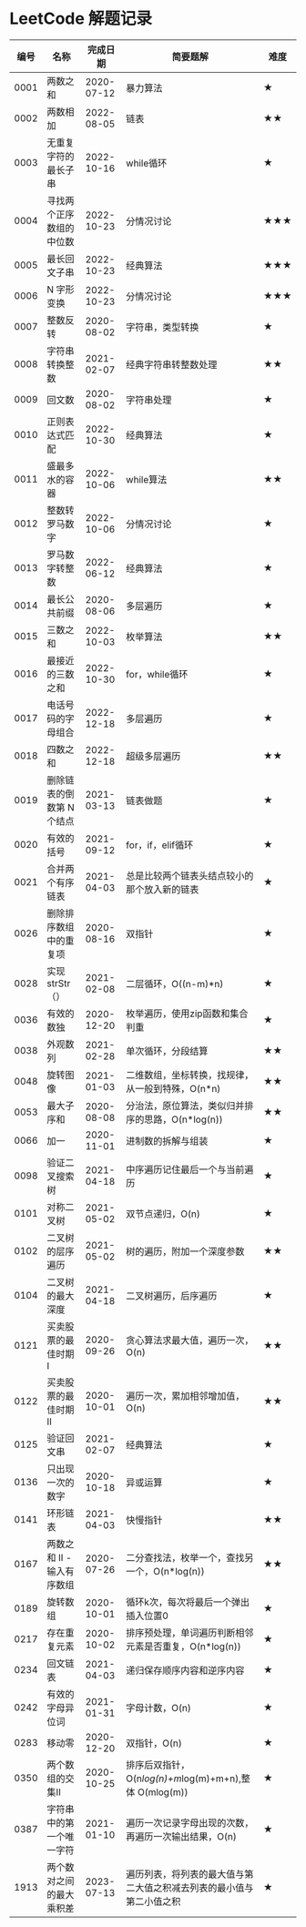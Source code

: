 LeetCode 解题记录
=================

| 编号 | 名称                       | 完成日期   | 简要题解                                               |  难度  |
| ---- | --------------------------| ---------- | ------------------------------------------------------| ------ |
| 0001 | 两数之和                   | 2020-07-12 | 暴力算法                                               |   ★  |
| 0002 | 两数相加                   | 2022-08-05 | 链表                                                  |  ★★  |
| 0003 | 无重复字符的最长子串        | 2022-10-16 | while循环                                             |  ★    |
| 0004 | 寻找两个正序数组的中位数    | 2022-10-23 | 分情况讨论                                             | ★★★ |
| 0005 | 最长回文子串               | 2022-10-23 | 经典算法                                               | ★★★ |
| 0006 | N 字形变换                 | 2022-10-23 | 分情况讨论                                             | ★★★ |
| 0007 | 整数反转                   | 2020-08-02 | 字符串，类型转换                                       |  ★    |
| 0008 | 字符串转换整数              | 2021-02-07 | 经典字符串转整数处理                                   | ★★   |
| 0009 | 回文数                     | 2020-08-02 | 字符串处理                                             | ★    |
| 0010 | 正则表达式匹配              | 2022-10-30 | 经典算法                                              | ★    |
| 0011 | 盛最多水的容器              | 2022-10-06 | while算法                                             | ★★    |
| 0012 | 整数转罗马数字              | 2022-10-06 | 分情况讨论                                             | ★    |
| 0013 | 罗马数字转整数              | 2022-06-12 | 经典算法                                              | ★    |
| 0014 | 最长公共前缀               | 2020-08-06 | 多层遍历                                               | ★    |
| 0015 | 三数之和                   | 2022-10-03 | 枚举算法                                               | ★★    |
| 0016 | 最接近的三数之和            | 2022-10-30 | for，while循环                                        | ★    |
| 0017 | 电话号码的字母组合          | 2022-12-18 | 多层遍历                                               | ★    |
| 0018 | 四数之和                   | 2022-12-18 | 超级多层遍历                                           | ★★    |
| 0019 | 删除链表的倒数第 N 个结点   | 2021-03-13 | 链表做题                                               | ★    |
| 0020 | 有效的括号                 | 2021-09-12 | for，if，elif循环                                      | ★    |
| 0021 | 合并两个有序链表            | 2021-04-03 | 总是比较两个链表头结点较小的那个放入新的链表              | ★    |
| 0026 | 删除排序数组中的重复项      | 2020-08-16 | 双指针                                                 | ★    |
| 0028 | 实现strStr（）             | 2021-02-08 | 二层循环，O((n-m)*n)                                   | ★    |
| 0036 | 有效的数独                 | 2020-12-20 | 枚举遍历，使用zip函数和集合判重                        | ★    |
| 0038 | 外观数列                   | 2021-02-28 | 单次循环，分段结算                                     | ★★   |
| 0048 | 旋转图像                    | 2021-01-03 | 二维数组，坐标转换，找规律，从一般到特殊，O(n*n)       | ★★   |
| 0053 | 最大子序和                  | 2020-08-08 | 分治法，原位算法，类似归并排序的思路，O(n*log(n))      | ★★   |
| 0066 | 加一                       | 2020-11-01 | 进制数的拆解与组装                                     | ★    |
| 0098 | 验证二叉搜索树              | 2021-04-18 | 中序遍历记住最后一个与当前遍历                          | ★   |
| 0101 | 对称二叉树                 | 2021-05-02 | 双节点递归，O(n)                                       | ★   |
| 0102 | 二叉树的层序遍历            | 2021-05-02 | 树的遍历，附加一个深度参数                             | ★★   |
| 0104 | 二叉树的最大深度            | 2021-04-18 | 二叉树遍历，后序遍历                                   | ★   |
| 0121 | 买卖股票的最佳时期 I        | 2020-09-26 | 贪心算法求最大值，遍历一次，O(n)                       | ★★   |
| 0122 | 买卖股票的最佳时期 II       | 2020-10-01 | 遍历一次，累加相邻增加值，O(n)                         | ★★   |
| 0125 | 验证回文串                 | 2021-02-07 | 经典算法                                               | ★    |
| 0136 | 只出现一次的数字            | 2020-10-18 | 异或运算                                               | ★    |
| 0141 | 环形链表                   | 2021-04-03 | 快慢指针                                              | ★★   |
| 0167 | 两数之和 II - 输入有序数组  | 2020-07-26 | 二分查找法，枚举一个，查找另一个，O(n*log(n))          | ★★   |
| 0189 | 旋转数组                   | 2020-10-01 | 循环k次，每次将最后一个弹出插入位置0                   | ★    |
| 0217 | 存在重复元素               | 2020-10-02 | 排序预处理，单词遍历判断相邻元素是否重复，O(n*log(n))  | ★    |
| 0234 | 回文链表                   | 2021-04-03 | 递归保存顺序内容和逆序内容                            | ★    |
| 0242 | 有效的字母异位词            | 2021-01-31 | 字母计数，O(n)                                         | ★    |
| 0283 | 移动零                     | 2020-12-20 | 双指针，O(n)                                           | ★    |
| 0350 | 两个数组的交集II            | 2020-10-25 | 排序后双指针，O(n*log(n)+m*log(m)+m+n),整体 O(mlog(m)) | ★    |
| 0387 | 字符串中的第一个唯一字符    | 2021-01-10 | 遍历一次记录字母出现的次数，再遍历一次输出结果，O(n)   | ★    |
| 1913 | 两个数对之间的最大乘积差    | 2023-07-13 | 遍历列表，将列表的最大值与第二大值之积减去列表的最小值与第二小值之积 | ★ |
